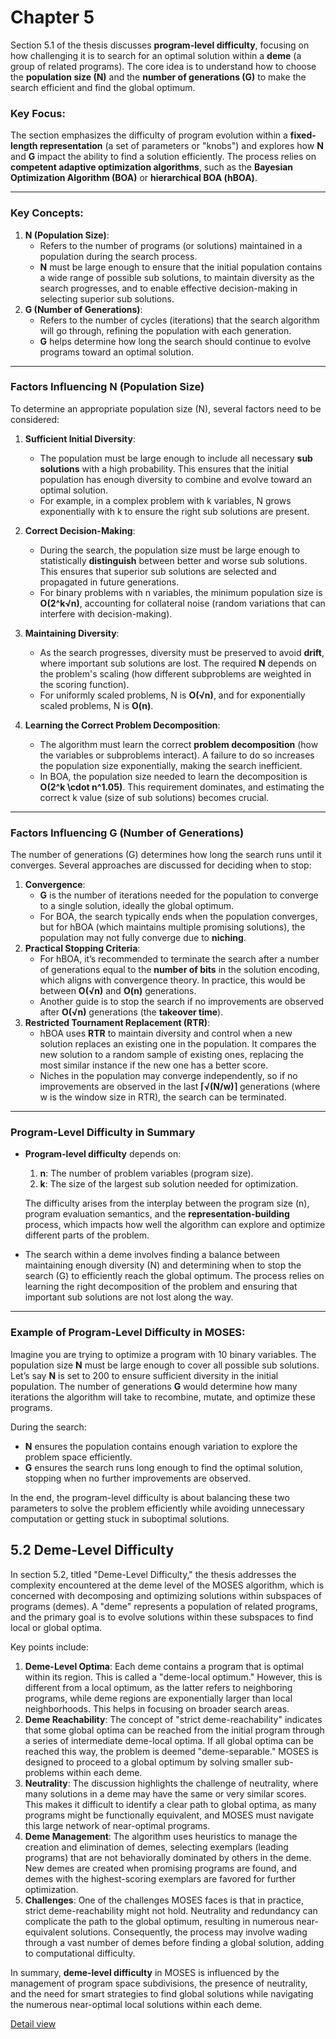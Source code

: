 # Chapter 5

Section 5.1 of the thesis discusses **program-level difficulty**, focusing on how challenging it is to search for an optimal solution within a **deme** (a group of related programs). The core idea is to understand how to choose the **population size (N)** and the **number of generations (G)** to make the search efficient and find the global optimum.

### **Key Focus:**

The section emphasizes the difficulty of program evolution within a **fixed-length representation** (a set of parameters or "knobs") and explores how **N** and **G** impact the ability to find a solution efficiently. The process relies on **competent adaptive optimization algorithms**, such as the **Bayesian Optimization Algorithm (BOA)** or **hierarchical BOA (hBOA)**.

---

### **Key Concepts:**

1. **N (Population Size)**:
    - Refers to the number of programs (or solutions) maintained in a population during the search process.
    - **N** must be large enough to ensure that the initial population contains a wide range of possible sub solutions, to maintain diversity as the search progresses, and to enable effective decision-making in selecting superior sub solutions.
2. **G (Number of Generations)**:
    - Refers to the number of cycles (iterations) that the search algorithm will go through, refining the population with each generation.
    - **G** helps determine how long the search should continue to evolve programs toward an optimal solution.

---

### **Factors Influencing N (Population Size)**

To determine an appropriate population size (N), several factors need to be considered:

1. **Sufficient Initial Diversity**:
    - The population must be large enough to include all necessary **sub solutions** with a high probability. This ensures that the initial population has enough diversity to combine and evolve toward an optimal solution.
    - For example, in a complex problem with k variables, N grows exponentially with k to ensure the right sub solutions are present.
2. **Correct Decision-Making**:
    - During the search, the population size must be large enough to statistically **distinguish** between better and worse sub solutions. This ensures that superior sub solutions are selected and propagated in future generations.
    - For binary problems with n variables, the minimum population size is **O(2^k√n)**, accounting for collateral noise (random variations that can interfere with decision-making).
        
        
3. **Maintaining Diversity**:
    - As the search progresses, diversity must be preserved to avoid **drift**, where important sub solutions are lost. The required **N** depends on the problem's scaling (how different subproblems are weighted in the scoring function).
    - For uniformly scaled problems, N is **O(√n)**, and for exponentially scaled problems, N is **O(n)**.
4. **Learning the Correct Problem Decomposition**:
    - The algorithm must learn the correct **problem decomposition** (how the variables or subproblems interact). A failure to do so increases the population size exponentially, making the search inefficient.
    - In BOA, the population size needed to learn the decomposition is **O(2^k \cdot n^1.05)**. This requirement dominates, and estimating the correct k value (size of sub solutions) becomes crucial.

---

### **Factors Influencing G (Number of Generations)**

The number of generations (G) determines how long the search runs until it converges. Several approaches are discussed for deciding when to stop:

1. **Convergence**:
    - **G** is the number of iterations needed for the population to converge to a single solution, ideally the global optimum.
    - For BOA, the search typically ends when the population converges, but for hBOA (which maintains multiple promising solutions), the population may not fully converge due to **niching**.
2. **Practical Stopping Criteria**:
    - For hBOA, it’s recommended to terminate the search after a number of generations equal to the **number of bits** in the solution encoding, which aligns with convergence theory. In practice, this would be between **O(√n)** and **O(n)** generations.
    - Another guide is to stop the search if no improvements are observed after **O(√n)** generations (the **takeover time**).
3. **Restricted Tournament Replacement (RTR)**:
    - hBOA uses **RTR** to maintain diversity and control when a new solution replaces an existing one in the population. It compares the new solution to a random sample of existing ones, replacing the most similar instance if the new one has a better score.
    - Niches in the population may converge independently, so if no improvements are observed in the last **⌈√(N/w)⌉** generations (where w is the window size in RTR), the search can be terminated.

---

### **Program-Level Difficulty in Summary**

- **Program-level difficulty** depends on:
    1. **n**: The number of problem variables (program size).
    2. **k**: The size of the largest sub solution needed for optimization.
    
    The difficulty arises from the interplay between the program size (n), program evaluation semantics, and the **representation-building** process, which impacts how well the algorithm can explore and optimize different parts of the problem.
    
- The search within a deme involves finding a balance between maintaining enough diversity (N) and determining when to stop the search (G) to efficiently reach the global optimum. The process relies on learning the right decomposition of the problem and ensuring that important sub solutions are not lost along the way.

---

### **Example of Program-Level Difficulty in MOSES**:

Imagine you are trying to optimize a program with 10 binary variables. The population size **N** must be large enough to cover all possible sub solutions. Let’s say **N** is set to 200 to ensure sufficient diversity in the initial population. The number of generations **G** would determine how many iterations the algorithm will take to recombine, mutate, and optimize these programs.

During the search:

- **N** ensures the population contains enough variation to explore the problem space efficiently.
- **G** ensures the search runs long enough to find the optimal solution, stopping when no further improvements are observed.

In the end, the program-level difficulty is about balancing these two parameters to solve the problem efficiently while avoiding unnecessary computation or getting stuck in suboptimal solutions.

## 5.2 Deme-Level Difficulty

In section 5.2, titled "Deme-Level Difficulty," the thesis addresses the complexity encountered at the deme level of the MOSES algorithm, which is concerned with decomposing and optimizing solutions within subspaces of programs (demes). A "deme" represents a population of related programs, and the primary goal is to evolve solutions within these subspaces to find local or global optima.

Key points include:

1. **Deme-Level Optima**: Each deme contains a program that is optimal within its region. This is called a "deme-local optimum." However, this is different from a local optimum, as the latter refers to neighboring programs, while deme regions are exponentially larger than local neighborhoods. This helps in focusing on broader search areas.
2. **Deme Reachability**: The concept of "strict deme-reachability" indicates that some global optima can be reached from the initial program through a series of intermediate deme-local optima. If all global optima can be reached this way, the problem is deemed "deme-separable." MOSES is designed to proceed to a global optimum by solving smaller sub-problems within each deme.
3. **Neutrality**: The discussion highlights the challenge of neutrality, where many solutions in a deme may have the same or very similar scores. This makes it difficult to identify a clear path to global optima, as many programs might be functionally equivalent, and MOSES must navigate this large network of near-optimal programs.
4. **Deme Management**: The algorithm uses heuristics to manage the creation and elimination of demes, selecting exemplars (leading programs) that are not behaviorally dominated by others in the deme. New demes are created when promising programs are found, and demes with the highest-scoring exemplars are favored for further optimization.
5. **Challenges**: One of the challenges MOSES faces is that in practice, strict deme-reachability might not hold. Neutrality and redundancy can complicate the path to the global optimum, resulting in numerous near-equivalent solutions. Consequently, the process may involve wading through a vast number of demes before finding a global solution, adding to computational difficulty.

In summary, **deme-level difficulty** in MOSES is influenced by the management of program space subdivisions, the presence of neutrality, and the need for smart strategies to find global solutions while navigating the numerous near-optimal local solutions within each deme.

[Detail view](https://www.notion.so/Detail-view-ac142f5203d64f53aa27679e44ee4e82?pvs=21)